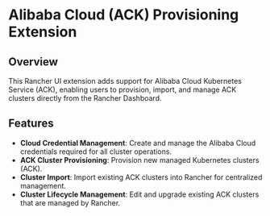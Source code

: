 # Alibaba Cloud (ACK) Provisioning Extension

## Overview

This Rancher UI extension adds support for Alibaba Cloud Kubernetes Service (ACK), enabling users to provision, import, and manage ACK clusters directly from the Rancher Dashboard.

## Features

*   **Cloud Credential Management**: Create and manage the Alibaba Cloud credentials required for all cluster operations.
*   **ACK Cluster Provisioning**: Provision new managed Kubernetes clusters (ACK).
*   **Cluster Import**: Import existing ACK clusters into Rancher for centralized management.
*   **Cluster Lifecycle Management**: Edit and upgrade existing ACK clusters that are managed by Rancher.
